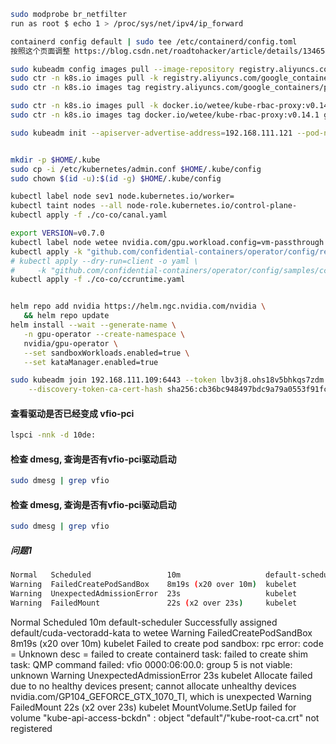 ```bash
sudo modprobe br_netfilter
run as root $ echo 1 > /proc/sys/net/ipv4/ip_forward

containerd config default | sudo tee /etc/containerd/config.toml
按照这个页面调整 https://blog.csdn.net/roadtohacker/article/details/134654399

sudo kubeadm config images pull --image-repository registry.aliyuncs.com/google_containers
sudo ctr -n k8s.io images pull -k registry.aliyuncs.com/google_containers/pause:3.8
sudo ctr -n k8s.io images tag registry.aliyuncs.com/google_containers/pause:3.8 registry.k8s.io/pause:3.8

sudo ctr -n k8s.io images pull -k docker.io/wetee/kube-rbac-proxy:v0.14.1
sudo ctr -n k8s.io images tag docker.io/wetee/kube-rbac-proxy:v0.14.1 gcr.io/kubebuilder/kube-rbac-proxy:v0.14.1

sudo kubeadm init --apiserver-advertise-address=192.168.111.121 --pod-network-cidr=10.244.0.0/16  --image-repository registry.aliyuncs.com/google_containers


mkdir -p $HOME/.kube
sudo cp -i /etc/kubernetes/admin.conf $HOME/.kube/config
sudo chown $(id -u):$(id -g) $HOME/.kube/config

kubectl label node sev1 node.kubernetes.io/worker=
kubectl taint nodes --all node-role.kubernetes.io/control-plane-
kubectl apply -f ./co-co/canal.yaml

export VERSION=v0.7.0
kubectl label node wetee nvidia.com/gpu.workload.config=vm-passthrough
kubectl apply -k "github.com/confidential-containers/operator/config/release?ref=${VERSION}"
# kubectl apply --dry-run=client -o yaml \
#     -k "github.com/confidential-containers/operator/config/samples/ccruntime/default?ref=${VERSION}" > ./co-co/ccruntime.yaml
kubectl apply -f ./co-co/ccruntime.yaml


helm repo add nvidia https://helm.ngc.nvidia.com/nvidia \
   && helm repo update
helm install --wait --generate-name \
   -n gpu-operator --create-namespace \
   nvidia/gpu-operator \
   --set sandboxWorkloads.enabled=true \
   --set kataManager.enabled=true

sudo kubeadm join 192.168.111.109:6443 --token lbv3j8.ohs18v5bhkqs7zdm \
    --discovery-token-ca-cert-hash sha256:cb36bc948497bdc9a79a0553f91fc26ae8066d4a1851d0aea88df63577c4757f
```

#### 查看驱动是否已经变成 vfio-pci
```bash
lspci -nnk -d 10de:
```

#### 检查 dmesg, 查询是否有vfio-pci驱动启动
```bash
sudo dmesg | grep vfio
```

#### 检查 dmesg, 查询是否有vfio-pci驱动启动
```bash
sudo dmesg | grep vfio
```

##### 问题1
``` bash
Normal   Scheduled                 10m                   default-scheduler  Successfully assigned default/cuda-vectoradd-kata to wetee
Warning  FailedCreatePodSandBox    8m19s (x20 over 10m)  kubelet            Failed to create pod sandbox: rpc error: code = Unknown desc = failed to create containerd task: failed to create shim task: QMP command failed: vfio 0000:06:00.0: group 5 is not viable: unknown
Warning  UnexpectedAdmissionError  23s                   kubelet            Allocate failed due to no healthy devices present; cannot allocate unhealthy devices nvidia.com/GP104_GEFORCE_GTX_1070_TI, which is unexpected
Warning  FailedMount               22s (x2 over 23s)     kubelet            MountVolume.SetUp failed for volume "kube-api-access-bckdn" : object "default"/"kube-root-ca.crt" not registered
```
  Normal   Scheduled                 10m                   default-scheduler  Successfully assigned default/cuda-vectoradd-kata to wetee
  Warning  FailedCreatePodSandBox    8m19s (x20 over 10m)  kubelet            Failed to create pod sandbox: rpc error: code = Unknown desc = failed to create containerd task: failed to create shim task: QMP command failed: vfio 0000:06:00.0: group 5 is not viable: unknown
  Warning  UnexpectedAdmissionError  23s                   kubelet            Allocate failed due to no healthy devices present; cannot allocate unhealthy devices nvidia.com/GP104_GEFORCE_GTX_1070_TI, which is unexpected
  Warning  FailedMount               22s (x2 over 23s)     kubelet            MountVolume.SetUp failed for volume "kube-api-access-bckdn" : object "default"/"kube-root-ca.crt" not registered
```
